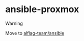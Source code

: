 # ansible-proxmox

> [!WARNING]
> Move to [alflag-team/ansible](https://github.com/alflag-team/ansible)
